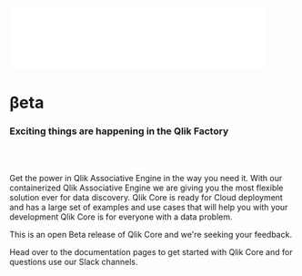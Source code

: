 <div class="marketing-background">
  <div class="marketing-header">
    <img src="images/QlikCore-Horizontal-Print-white.svg"><br>
    <h1>βeta</h1>
    <h3>Exciting things are happening in the Qlik Factory</h3><br><br>
   </div>
</div>

<div class="marketing-text">
    <p>Get the power in Qlik Associative Engine in the way you need it. With our containerized
    Qlik Associative Engine we are giving you the most flexible solution ever for data
    discovery. Qlik Core is ready for Cloud deployment and has a large set of examples
    and use cases that will help you with your development Qlik Core is
    for everyone with a data problem.</p>
    <p>This is an open Beta release of Qlik Core and we're seeking your feedback.</p>
    <p>Head over to the documentation pages to get started with Qlik Core and
    for questions use our Slack channels.</p>
</div>
